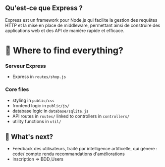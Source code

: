 ## Qu'est-ce que Express ?
Express est un framework pour Node.js qui facilite la gestion des requêtes HTTP et la mise en place de middleware, permettant ainsi de construire des applications web et des API de manière rapide et efficace.
# 🎨 Where to find everything?
###  Serveur Express
  - Express in `routes/shop.js`
### Core files
  - styling in `public/css`
  - frontend logic in `public/js/`
  - database logic in `database/sqlite.js`
  - API routes in `routes/` linked to controllers in `controllers/`
  - utility functions in `util/`
## 🔨 What's next?
  - Feedback des utilisateurs, traité par intelligence artificelle, qui génere : code/ compte rendu recommandations d'améliorations
  - Inscription => BDD_Users